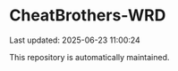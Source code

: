# CheatBrothers-WRD

Last updated: 2025-06-23 11:00:24

This repository is automatically maintained.

